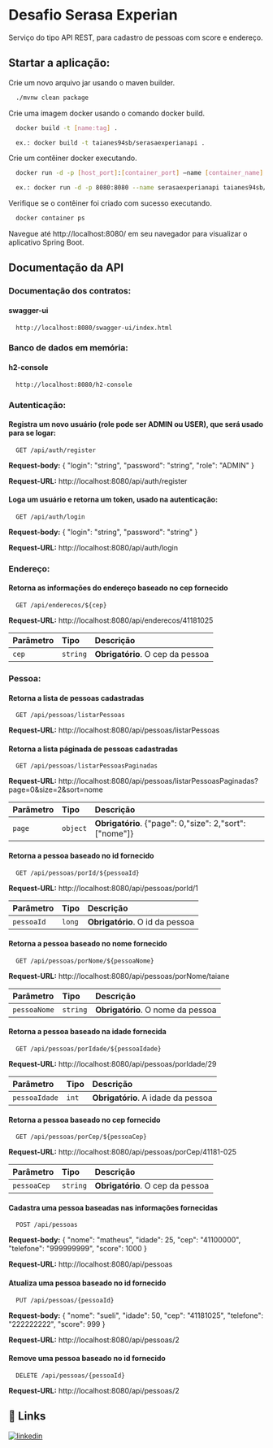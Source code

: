 
# Desafio Serasa Experian
Serviço do tipo API REST, para cadastro de pessoas com score e endereço.

## Startar a aplicação:

Crie um novo arquivo jar usando o maven builder.
```bash
  ./mvnw clean package
```

Crie uma imagem docker usando o comando docker build.
```bash
  docker build -t [name:tag] .
```
```bash
  ex.: docker build -t taianes94sb/serasaexperianapi .
```
Crie um contêiner docker executando.
```bash
  docker run -d -p [host_port]:[container_port] –name [container_name] [image_id/image_tag]
```
```bash
  ex.: docker run -d -p 8080:8080 --name serasaexperianapi taianes94sb/serasaexperianapi:latest
```

Verifique se o contêiner foi criado com sucesso executando.
```bash
  docker container ps
```

Navegue até http://localhost:8080/ em seu navegador para visualizar o aplicativo Spring Boot.

## Documentação da API

### Documentação dos contratos:
#### swagger-ui
```http
  http://localhost:8080/swagger-ui/index.html
```


### Banco de dados em memória:
#### h2-console
```http
  http://localhost:8080/h2-console
```


### Autenticação:
#### Registra um novo usuário (role pode ser ADMIN ou USER), que será usado para se logar:


```http
  GET /api/auth/register
```


**Request-body:** {
  "login": "string",
  "password": "string",
  "role": "ADMIN"
}


**Request-URL:** http://localhost:8080/api/auth/register


#### Loga um usuário e retorna um token, usado na autenticação:


```http
  GET /api/auth/login
```


**Request-body:** {
  "login": "string",
  "password": "string"
}


**Request-URL:** http://localhost:8080/api/auth/login


### Endereço:
#### Retorna as informações do endereço baseado no cep fornecido


```http
  GET /api/enderecos/${cep}
```
**Request-URL:** http://localhost:8080/api/enderecos/41181025


| Parâmetro   | Tipo       | Descrição                                   |
| :---------- | :--------- | :------------------------------------------ |
| `cep`      | `string` | **Obrigatório**. O cep da pessoa |


### Pessoa:
#### Retorna a lista de pessoas cadastradas


```http
  GET /api/pessoas/listarPessoas
```


**Request-URL:** http://localhost:8080/api/pessoas/listarPessoas


#### Retorna a lista páginada de pessoas cadastradas


```http
  GET /api/pessoas/listarPessoasPaginadas
```


**Request-URL:** http://localhost:8080/api/pessoas/listarPessoasPaginadas?page=0&size=2&sort=nome


| Parâmetro   | Tipo       | Descrição                                   |
| :---------- | :--------- | :------------------------------------------ |
| `page`      | `object` | **Obrigatório**. {"page": 0,"size": 2,"sort": ["nome"]} |


#### Retorna a pessoa baseado no id fornecido


```http
  GET /api/pessoas/porId/${pessoaId}
```


**Request-URL:** http://localhost:8080/api/pessoas/porId/1


| Parâmetro   | Tipo       | Descrição                                   |
| :---------- | :--------- | :------------------------------------------ |
| `pessoaId`      | `long` | **Obrigatório**. O id da pessoa |


#### Retorna a pessoa baseado no nome fornecido


```http
  GET /api/pessoas/porNome/${pessoaNome}
```


**Request-URL:** http://localhost:8080/api/pessoas/porNome/taiane


| Parâmetro   | Tipo       | Descrição                                   |
| :---------- | :--------- | :------------------------------------------ |
| `pessoaNome`      | `string` | **Obrigatório**. O nome da pessoa |


#### Retorna a pessoa baseado na idade fornecida


```http
  GET /api/pessoas/porIdade/${pessoaIdade}
```


**Request-URL:** http://localhost:8080/api/pessoas/porIdade/29


| Parâmetro   | Tipo       | Descrição                                   |
| :---------- | :--------- | :------------------------------------------ |
| `pessoaIdade`      | `int` | **Obrigatório**. A idade da pessoa |


#### Retorna a pessoa baseado no cep fornecido


```http
  GET /api/pessoas/porCep/${pessoaCep}
```


**Request-URL:** http://localhost:8080/api/pessoas/porCep/41181-025


| Parâmetro   | Tipo       | Descrição                                   |
| :---------- | :--------- | :------------------------------------------ |
| `pessoaCep`      | `string` | **Obrigatório**. O cep da pessoa |


#### Cadastra uma pessoa baseadas nas informações fornecidas


```http
  POST /api/pessoas
```
**Request-body:** {
  "nome": "matheus",
  "idade": 25,
  "cep": "41100000",
  "telefone": "999999999",
  "score": 1000
}


**Request-URL:** http://localhost:8080/api/pessoas


#### Atualiza uma pessoa baseado no id fornecido


```http
  PUT /api/pessoas/{pessoaId}
```


**Request-body:** {
  "nome": "sueli",
  "idade": 50,
  "cep": "41181025",
  "telefone": "222222222",
  "score": 999
}


**Request-URL:** http://localhost:8080/api/pessoas/2


#### Remove uma pessoa baseado no id fornecido


```http
  DELETE /api/pessoas/{pessoaId}
```


**Request-URL:** http://localhost:8080/api/pessoas/2


## 🔗 Links
[![linkedin](https://img.shields.io/badge/linkedin-0A66C2?style=for-the-badge&logo=linkedin&logoColor=white)](https://www.linkedin.com/in/taiane-barbosa/)
